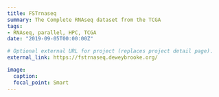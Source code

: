 ```yaml
---
title: FSTrnaseq
summary: The Complete RNAseq dataset from the TCGA
tags:
- RNAseq, parallel, HPC, TCGA
date: "2019-09-05T00:00:00Z"

# Optional external URL for project (replaces project detail page).
external_link: https://fstrnaseq.deweybrooke.org/

image:
  caption:
  focal_point: Smart
---
```

